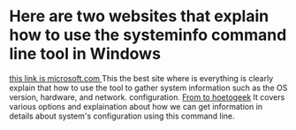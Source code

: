# Here are two websites that explain how to use the systeminfo command line tool in Windows 
[this link is microsoft.com ](https://docs.microsoft.com/en-us/windows-server/administration/windows-commands/systeminfo)
This the best site where is everything is clearly explain that  how to use the tool to gather system information such as the OS version, hardware, and network.
configuration.
[From to hoetogeek](https://www.howtogeek.com/75813/how-to-view-your-advanced-system-information-in-windows-using-systeminfo/)
It covers various options and explaination about  how we can get information in details  about  system's configuration using this command line. 

